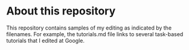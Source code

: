 # About this repository

This repository contains samples of my editing as indicated by the filenames. For example, the tutorials.md file links to several task-based tutorials that I edited at Google.
